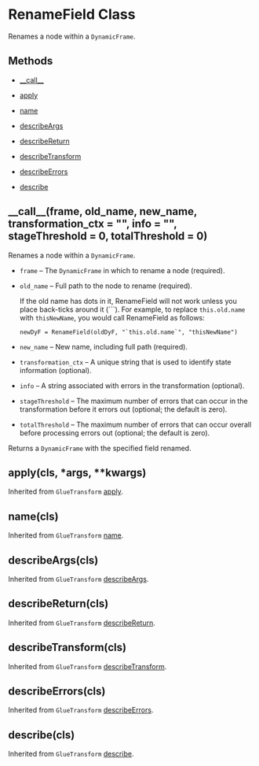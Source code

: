 # RenameField Class<a name="aws-glue-api-crawler-pyspark-transforms-RenameField"></a>

Renames a node within a `DynamicFrame`\.

## Methods<a name="aws-glue-api-crawler-pyspark-transforms-RenameField-_methods"></a>

+ [\_\_call\_\_](#aws-glue-api-crawler-pyspark-transforms-RenameField-__call__)

+ [apply](#aws-glue-api-crawler-pyspark-transforms-RenameField-apply)

+ [name](#aws-glue-api-crawler-pyspark-transforms-RenameField-name)

+ [describeArgs](#aws-glue-api-crawler-pyspark-transforms-RenameField-describeArgs)

+ [describeReturn](#aws-glue-api-crawler-pyspark-transforms-RenameField-describeReturn)

+ [describeTransform](#aws-glue-api-crawler-pyspark-transforms-RenameField-describeTransform)

+ [describeErrors](#aws-glue-api-crawler-pyspark-transforms-RenameField-describeErrors)

+ [describe](#aws-glue-api-crawler-pyspark-transforms-RenameField-describe)

## \_\_call\_\_\(frame, old\_name, new\_name, transformation\_ctx = "", info = "", stageThreshold = 0, totalThreshold = 0\)<a name="aws-glue-api-crawler-pyspark-transforms-RenameField-__call__"></a>

Renames a node within a `DynamicFrame`\.

+ `frame` – The `DynamicFrame` in which to rename a node \(required\)\.

+ `old_name` – Full path to the node to rename \(required\)\.

  If the old name has dots in it, RenameField will not work unless you place back\-ticks around it \(```\)\. For example, to replace `this.old.name` with `thisNewName`, you would call RenameField as follows:

  ```
  newDyF = RenameField(oldDyF, "`this.old.name`", "thisNewName")
  ```

+ `new_name` – New name, including full path \(required\)\.

+ `transformation_ctx` – A unique string that is used to identify state information \(optional\)\.

+ `info` – A string associated with errors in the transformation \(optional\)\.

+ `stageThreshold` – The maximum number of errors that can occur in the transformation before it errors out \(optional; the default is zero\)\.

+ `totalThreshold` – The maximum number of errors that can occur overall before processing errors out \(optional; the default is zero\)\.

Returns a `DynamicFrame` with the specified field renamed\.

## apply\(cls, \*args, \*\*kwargs\)<a name="aws-glue-api-crawler-pyspark-transforms-RenameField-apply"></a>

Inherited from `GlueTransform` [apply](aws-glue-api-crawler-pyspark-transforms-GlueTransform.md#aws-glue-api-crawler-pyspark-transforms-GlueTransform-apply)\.

## name\(cls\)<a name="aws-glue-api-crawler-pyspark-transforms-RenameField-name"></a>

Inherited from `GlueTransform` [name](aws-glue-api-crawler-pyspark-transforms-GlueTransform.md#aws-glue-api-crawler-pyspark-transforms-GlueTransform-name)\.

## describeArgs\(cls\)<a name="aws-glue-api-crawler-pyspark-transforms-RenameField-describeArgs"></a>

Inherited from `GlueTransform` [describeArgs](aws-glue-api-crawler-pyspark-transforms-GlueTransform.md#aws-glue-api-crawler-pyspark-transforms-GlueTransform-describeArgs)\.

## describeReturn\(cls\)<a name="aws-glue-api-crawler-pyspark-transforms-RenameField-describeReturn"></a>

Inherited from `GlueTransform` [describeReturn](aws-glue-api-crawler-pyspark-transforms-GlueTransform.md#aws-glue-api-crawler-pyspark-transforms-GlueTransform-describeReturn)\.

## describeTransform\(cls\)<a name="aws-glue-api-crawler-pyspark-transforms-RenameField-describeTransform"></a>

Inherited from `GlueTransform` [describeTransform](aws-glue-api-crawler-pyspark-transforms-GlueTransform.md#aws-glue-api-crawler-pyspark-transforms-GlueTransform-describeTransform)\.

## describeErrors\(cls\)<a name="aws-glue-api-crawler-pyspark-transforms-RenameField-describeErrors"></a>

Inherited from `GlueTransform` [describeErrors](aws-glue-api-crawler-pyspark-transforms-GlueTransform.md#aws-glue-api-crawler-pyspark-transforms-GlueTransform-describeErrors)\.

## describe\(cls\)<a name="aws-glue-api-crawler-pyspark-transforms-RenameField-describe"></a>

Inherited from `GlueTransform` [describe](aws-glue-api-crawler-pyspark-transforms-GlueTransform.md#aws-glue-api-crawler-pyspark-transforms-GlueTransform-describe)\.
